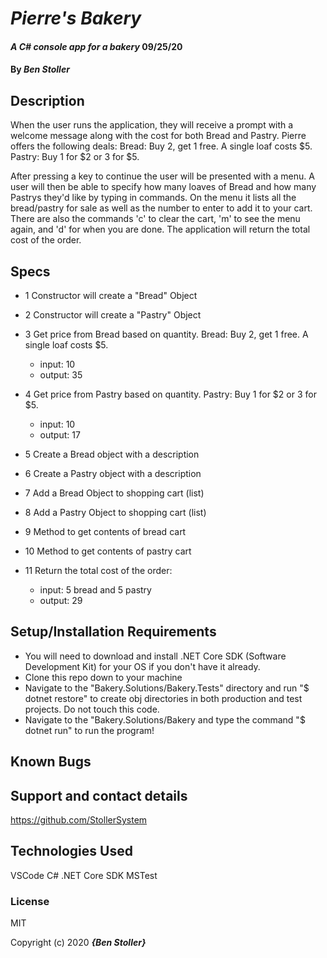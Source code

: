# _Pierre's Bakery_

#### _A C# console app for a bakery_ 09/25/20

#### By _**Ben Stoller**_

## Description

When the user runs the application, they will receive a prompt with a welcome message along with the cost for both Bread and Pastry.
Pierre offers the following deals:
Bread: Buy 2, get 1 free. A single loaf costs $5.
Pastry: Buy 1 for \$2 or 3 for $5.

After pressing a key to continue the user will be presented with a menu.
A user will then be able to specify how many loaves of Bread and how many Pastrys they'd like by typing in commands. 
On the menu it lists all the bread/pastry for sale as well as the number to enter to add it to your cart. 
There are also the commands 'c' to clear the cart, 'm' to see the menu again, and 'd' for when you are done.
The application will return the total cost of the order.

## Specs

* 1 Constructor will create a "Bread" Object

* 2 Constructor will create a "Pastry" Object 

* 3 Get price from Bread based on quantity. Bread: Buy 2, get 1 free. A single loaf costs $5.
  * input: 10
  * output: 35

* 4 Get price from Pastry based on quantity. Pastry: Buy 1 for $2 or 3 for $5.
  * input: 10
  * output: 17

* 5 Create a Bread object with a description 

* 6 Create a Pastry object with a description 

* 7 Add a Bread Object to shopping cart (list)

* 8 Add a Pastry Object to shopping cart (list)

* 9 Method to get contents of bread cart 

* 10 Method to get contents of pastry cart 

* 11 Return the total cost of the order:
    * input: 5 bread and 5 pastry
    * output: 29

## Setup/Installation Requirements

* You will need to download and install .NET Core SDK (Software Development Kit) for your OS if you don't have it already.
* Clone this repo down to your machine 
* Navigate to the "Bakery.Solutions/Bakery.Tests" directory and run "$ dotnet restore" to create obj directories in both production and test projects. Do not touch this code.
* Navigate to the "Bakery.Solutions/Bakery and type the command "$ dotnet run" to run the program!


## Known Bugs



## Support and contact details

https://github.com/StollerSystem

## Technologies Used

VSCode
C#
.NET Core SDK
MSTest


### License

MIT

Copyright (c) 2020 **_{Ben Stoller}_**

